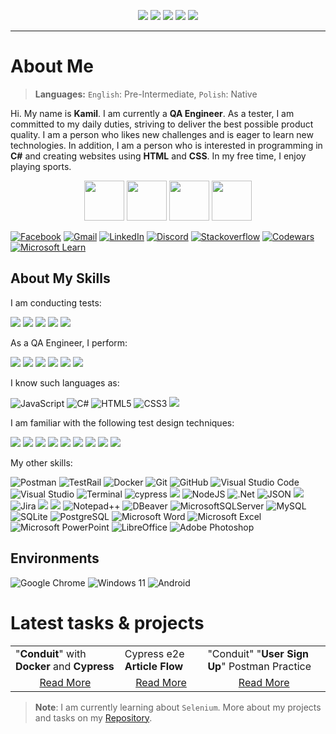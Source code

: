 <p align="center">
	<img src="https://komarev.com/ghpvc/?username=LosKamilos91&color=ff69b4&style=for-the-badge"/>
	<img src="https://img.shields.io/github/followers/LosKamilos91?style=for-the-badge"/>
	<img src="https://img.shields.io/github/stars/LosKamilos91?color=%23FECC00&style=for-the-badge"/>
	<img src="https://img.shields.io/badge/Programming%20level-Junior-green?style=for-the-badge"/>
	<img src="https://img.shields.io/badge/QA Engineer%20-Junior-orange?style=for-the-badge"/>
</p>

---

# About Me
> **Languages:** `English`: Pre-Intermediate, `Polish`: Native

Hi. My name is **Kamil**. I am currently a **QA Engineer**. As a tester, I am committed to my daily duties, striving to deliver the best possible product quality. I am a person who likes new challenges and is eager to learn new technologies. In addition, I am a person who is interested in programming in **C#** and creating websites using **HTML** and **CSS**. In my free time, I enjoy playing sports.

<p align="center">
<img width="64" src="https://cdn-icons-png.flaticon.com/512/502/502142.png">
<img width="64" src="https://cdn-icons-png.flaticon.com/512/3379/3379077.png">
<img width="64" src="https://cdn-icons-png.flaticon.com/512/2964/2964514.png">
<img width="64" src="https://cdn-icons-png.flaticon.com/512/1005/1005142.png">
</p>

<a href="https://www.facebook.com/kamil.orzechowski.39">![Facebook](https://img.shields.io/badge/Facebook-%231877F2.svg?style=flat-square&logo=Facebook&logoColor=white)</a>
<a href="mailto:k.orzechowski.dev@gmail.com?">![Gmail](https://img.shields.io/badge/Gmail-D14836?style=flat-square&logo=gmail&logoColor=white)</a>
<a href="https://www.linkedin.com/in/kamil-orzechowski-0b76121ab">![LinkedIn](https://img.shields.io/badge/linkedin-%230077B5.svg?style=flat-square&logo=linkedin&logoColor=white)</a>
<a href="https://discord.com/channels/LosKamilos#8157">![Discord](https://img.shields.io/badge/Discord-%237289DA.svg?style=flat-square&logo=discord&logoColor=white)</a>
<a href="https://stackoverflow.com/users/20157506/nino-91">![Stackoverflow](https://img.shields.io/badge/Stackoverflow-FE7A16.svg?style=flat-square&logo=stack-overflow&logoColor=white)</a>
<a href="https://www.codewars.com/users/Los.Kamilos">![Codewars](https://img.shields.io/badge/Codewars-B1361E?style=flat-square&logo=codewars&logoColor=white)</a>
<a href="https://learn.microsoft.com/pl-pl/users/kamilorzechowski-4499/">![Microsoft Learn](https://img.shields.io/badge/Microsoft_Learn-258ffa?style=flat-square&logo=microsoft&logoColor=white)</a>

## About My Skills

I am conducting tests:

<img src="https://img.shields.io/badge/-Manual-9e285d?style=for-the-badge"/> <img src="https://img.shields.io/badge/-Automation-9e285d?style=for-the-badge"/> <img src="https://img.shields.io/badge/-Web-9e285d?style=for-the-badge"/> <img src="https://img.shields.io/badge/-API-9e285d?style=for-the-badge"/> <img src="https://img.shields.io/badge/-Mobile-d13f80?style=for-the-badge"/>

As a QA Engineer, I perform:

<img src="https://img.shields.io/badge/-Test cases-6A5ACD?style=for-the-badge"/> <img src="https://img.shields.io/badge/-Decomposition-6A5ACD?style=for-the-badge"/> <img src="https://img.shields.io/badge/-Bug reports-6A5ACD?style=for-the-badge"/> <img src="https://img.shields.io/badge/-Checklists-6A5ACD?style=for-the-badge"/> <img src="https://img.shields.io/badge/-Test plan-948bcc?style=for-the-badge"/> <img src="https://img.shields.io/badge/-Test result reports-6A5ACD?style=for-the-badge"/>

I know such languages as:

![JavaScript](https://img.shields.io/badge/javascript-%23323330.svg?style=for-the-badge&logo=javascript&logoColor=%23F7DF1E) ![C#](https://img.shields.io/badge/c%23-%23239120.svg?style=for-the-badge&logo=csharp&logoColor=white) ![HTML5](https://img.shields.io/badge/html5-%23E34F26.svg?style=for-the-badge&logo=html5&logoColor=white) ![CSS3](https://img.shields.io/badge/css3-%231572B6.svg?style=for-the-badge&logo=css3&logoColor=white) <img src="https://img.shields.io/badge/-XML-CD5C5C?style=for-the-badge"/>

I am familiar with the following test design techniques:

<img src="https://img.shields.io/badge/-Equivalence class technique-696969?style=for-the-badge"/> <img src="https://img.shields.io/badge/-Boundary value testing-696969?style=for-the-badge"/> <img src="https://img.shields.io/badge/-Decision table-696969?style=for-the-badge"/> <img src="https://img.shields.io/badge/-State transition diagram-696969?style=for-the-badge"/> <img src="https://img.shields.io/badge/-Pairwise testing-696969?style=for-the-badge"/> <img src="https://img.shields.io/badge/-Risk Analisis-696969?style=for-the-badge"/> <img src="https://img.shields.io/badge/-Permission testing-696969?style=for-the-badge"/> <img src="https://img.shields.io/badge/-RTM-696969?style=for-the-badge"/> <img src="https://img.shields.io/badge/-A/B-696969?style=for-the-badge"/>

My other skills:

![Postman](https://img.shields.io/badge/Postman-FF6C37?style=for-the-badge&logo=postman&logoColor=white) ![TestRail](https://img.shields.io/badge/TestRail-65C179?style=for-the-badge&logo=testrail&logoColor=white) ![Docker](https://img.shields.io/badge/docker-%230db7ed.svg?style=for-the-badge&logo=docker&logoColor=white) ![Git](https://img.shields.io/badge/git-%23F05033.svg?style=for-the-badge&logo=git&logoColor=white) ![GitHub](https://img.shields.io/badge/github-%23121011.svg?style=for-the-badge&logo=github&logoColor=white) ![Visual Studio Code](https://img.shields.io/badge/Visual%20Studio%20Code-0078d7.svg?style=for-the-badge&logo=visual-studio-code&logoColor=white) ![Visual Studio](https://img.shields.io/badge/Visual%20Studio-5C2D91.svg?style=for-the-badge&logo=visual-studio&logoColor=white) ![Terminal](https://img.shields.io/badge/Terminal-%234D4D4D.svg?style=for-the-badge&logo=windows-terminal&logoColor=white) ![cypress](https://img.shields.io/badge/-cypress-%23E5E5E5?style=for-the-badge&logo=cypress&logoColor=058a5e) <img src="https://img.shields.io/badge/-Chrome Developer Tools-BC8F8F?style=for-the-badge"/> ![NodeJS](https://img.shields.io/badge/node.js-6DA55F?style=for-the-badge&logo=node.js&logoColor=white) ![.Net](https://img.shields.io/badge/.NET-5C2D91?style=for-the-badge&logo=.net&logoColor=white) ![JSON](https://img.shields.io/badge/JSON-000000?style=for-the-badge&logo=json&logoColor=white) <img src="https://img.shields.io/badge/-TDD-DCDCDC?style=for-the-badge"/>  ![Jira](https://img.shields.io/badge/jira-%230A0FFF.svg?style=for-the-badge&logo=jira&logoColor=white) <img src="https://img.shields.io/badge/-SCRUM-b59647?style=for-the-badge"/> <img src="https://img.shields.io/badge/-Waterfall-b59647?style=for-the-badge"/> ![Notepad++](https://img.shields.io/badge/Notepad++-90E59A.svg?style=for-the-badge&logo=notepad%2b%2b&logoColor=black) ![DBeaver](https://img.shields.io/badge/DBeaver-382923?style=for-the-badge&logo=dbeaver&logoColor=white) ![MicrosoftSQLServer](https://img.shields.io/badge/Microsoft%20SQL%20Server-CC2927?style=for-the-badge&logo=microsoft%20sql%20server&logoColor=white) ![MySQL](https://img.shields.io/badge/mysql-%2300f.svg?style=for-the-badge&logo=mysql&logoColor=white) ![SQLite](https://img.shields.io/badge/sqlite-%2307405e.svg?style=for-the-badge&logo=sqlite&logoColor=white) ![PostgreSQL](https://img.shields.io/badge/postgreSQL-%23316192.svg?style=for-the-badge&logo=postgresql&logoColor=white) ![Microsoft Word](https://img.shields.io/badge/Microsoft_Word-2B579A?style=for-the-badge&logo=microsoft-word&logoColor=white) ![Microsoft Excel](https://img.shields.io/badge/Microsoft_Excel-217346?style=for-the-badge&logo=microsoft-excel&logoColor=white) ![Microsoft PowerPoint](https://img.shields.io/badge/Microsoft_PowerPoint-B7472A?style=for-the-badge&logo=microsoft-powerpoint&logoColor=white) ![LibreOffice](https://img.shields.io/badge/LibreOffice-%2318A303?style=for-the-badge&logo=LibreOffice&logoColor=white) ![Adobe Photoshop](https://img.shields.io/badge/adobe%20photoshop-%2331A8FF.svg?style=for-the-badge&logo=adobe%20photoshop&logoColor=white)

## Environments

![Google Chrome](https://img.shields.io/badge/Google%20Chrome-4285F4?style=for-the-badge&logo=GoogleChrome&logoColor=white)
![Windows 11](https://img.shields.io/badge/Windows%2011-%230079d5.svg?style=for-the-badge&logo=Windows%2011&logoColor=white)
![Android](https://img.shields.io/badge/Android-3DDC84?style=for-the-badge&logo=android&logoColor=white)

# Latest tasks & projects
<table>
	<tr>
		<td>"<b>Conduit</b>" with <b>Docker</b> and <b>Cypress</b></td>
		<td>Cypress e2e <b>Article Flow</b></td>
		<td>"Conduit" "<b>User Sign Up</b>" Postman Practice</td>
	</tr>
 	<tr>
		<td align="center"><a href="https://github.com/LosKamilos91/qa_cypress_e2e_project">Read More</a></td>
		<td align="center"><a href="https://github.com/LosKamilos91/qa_cypress_e2e_article_flow">Read More</a></td>
		<td align="center"><a href="https://lively-station-722503.postman.co/workspace/Bravo-%5BPractice-Postman%5D~a7c87cd6-c33a-4156-8749-56333f544af0/collection/30817307-8ed64240-f62f-4a2b-a94a-1e353a2c3a9d?action=share&creator=30817307">Read More</a></td>
	</tr>
</table>

> **Note**: I am currently learning about `Selenium`. More about my projects and tasks on my <a href="https://github.com/LosKamilos91?tab=repositories">Repository</a>.
